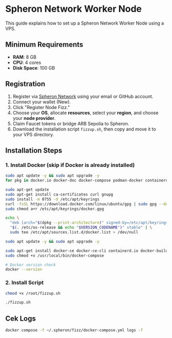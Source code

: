 # Spheron Network Worker Node

This guide explains how to set up a Spheron Network Worker Node using a VPS.

## Minimum Requirements

- **RAM**: 8 GB
- **CPU**: 4 cores
- **Disk Space**: 100 GB

## Registration

1. Register via [Spheron Network](https://app.spheron.network/login) using your email or GitHub account.
2. Connect your wallet (New).
3. Click "Register Node Fizz."
4. Choose your **OS**, allocate **resources**, select your **region**, and choose your **node provider**.
5. Claim Faucet tokens or bridge ARB Sepolia to Spheron.
6. Download the installation script `fizzup.sh`, then copy and move it to your VPS directory.

## Installation Steps

### 1. Install Docker (skip if Docker is already installed)

```bash
sudo apt update -y && sudo apt upgrade -y
for pkg in docker.io docker-doc docker-compose podman-docker containerd runc; do sudo apt-get remove $pkg; done

sudo apt-get update
sudo apt-get install ca-certificates curl gnupg
sudo install -m 0755 -d /etc/apt/keyrings
curl -fsSL https://download.docker.com/linux/ubuntu/gpg | sudo gpg --dearmor -o /etc/apt/keyrings/docker.gpg
sudo chmod a+r /etc/apt/keyrings/docker.gpg

echo \
  "deb [arch="$(dpkg --print-architecture)" signed-by=/etc/apt/keyrings/docker.gpg] https://download.docker.com/linux/ubuntu \
  "$(. /etc/os-release && echo "$VERSION_CODENAME")" stable" | \
  sudo tee /etc/apt/sources.list.d/docker.list > /dev/null

sudo apt update -y && sudo apt upgrade -y

sudo apt-get install docker-ce docker-ce-cli containerd.io docker-buildx-plugin docker-compose-plugin
sudo chmod +x /usr/local/bin/docker-compose

# Docker version check
docker --version
```

### 2. Install Script

```bash
chmod +x /root/fizzup.sh
```
```bash
./fizzup.sh
```

## Cek Logs
```bash
docker compose -f ~/.spheron/fizz/docker-compose.yml logs -f
```
